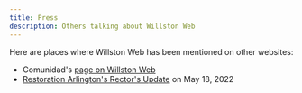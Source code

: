 ```yaml
---
title: Press
description: Others talking about Willston Web
---
```


Here are places where Willston Web has been mentioned on other websites:

- Comunidad's [page on Willston Web]
- [Restoration Arlington\'s Rector\'s Update] on May 18, 2022

[page on Willston Web]: https://www.comunidadva.org/willstonweb
[Restoration Arlington\'s Rector\'s Update]: https://restorationarlington.org/2022/05/rectors-update-2-ways-to-invest-in-our-youth/
